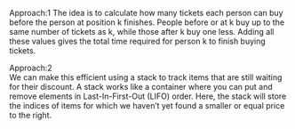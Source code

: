 Approach:1
The idea is to calculate how many tickets each person can buy before the person at position k finishes.
People before or at k buy up to the same number of tickets as k, while those after k buy one less.
Adding all these values gives the total time required for person k to finish buying tickets.

Approach:2  
We can make this efficient using a stack to track items that are still waiting for their discount.
A stack works like a container where you can put and remove elements in Last-In-First-Out (LIFO) order.
Here, the stack will store the indices of items for which we haven’t yet found a smaller or equal price to the right.
